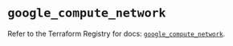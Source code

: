 # `google_compute_network`

Refer to the Terraform Registry for docs: [`google_compute_network`](https://registry.terraform.io/providers/hashicorp/google-beta/6.41.0/docs/resources/google_compute_network).
